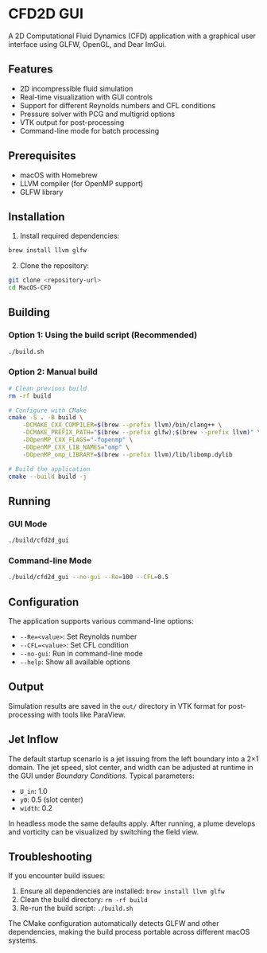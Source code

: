 # CFD2D GUI

A 2D Computational Fluid Dynamics (CFD) application with a graphical user interface using GLFW, OpenGL, and Dear ImGui.

## Features

- 2D incompressible fluid simulation
- Real-time visualization with GUI controls
- Support for different Reynolds numbers and CFL conditions
- Pressure solver with PCG and multigrid options
- VTK output for post-processing
- Command-line mode for batch processing

## Prerequisites

- macOS with Homebrew
- LLVM compiler (for OpenMP support)
- GLFW library

## Installation

1. Install required dependencies:
```bash
brew install llvm glfw
```

2. Clone the repository:
```bash
git clone <repository-url>
cd MacOS-CFD
```

## Building

### Option 1: Using the build script (Recommended)
```bash
./build.sh
```

### Option 2: Manual build
```bash
# Clean previous build
rm -rf build

# Configure with CMake
cmake -S . -B build \
    -DCMAKE_CXX_COMPILER=$(brew --prefix llvm)/bin/clang++ \
    -DCMAKE_PREFIX_PATH="$(brew --prefix glfw);$(brew --prefix llvm)" \
    -DOpenMP_CXX_FLAGS="-fopenmp" \
    -DOpenMP_CXX_LIB_NAMES="omp" \
    -DOpenMP_omp_LIBRARY=$(brew --prefix llvm)/lib/libomp.dylib

# Build the application
cmake --build build -j
```

## Running

### GUI Mode
```bash
./build/cfd2d_gui
```

### Command-line Mode
```bash
./build/cfd2d_gui --no-gui --Re=100 --CFL=0.5
```

## Configuration

The application supports various command-line options:
- `--Re=<value>`: Set Reynolds number
- `--CFL=<value>`: Set CFL condition
- `--no-gui`: Run in command-line mode
- `--help`: Show all available options

## Output

Simulation results are saved in the `out/` directory in VTK format for post-processing with tools like ParaView.

## Jet Inflow

The default startup scenario is a jet issuing from the left boundary into a
2×1 domain. The jet speed, slot center, and width can be adjusted at runtime in
the GUI under *Boundary Conditions*. Typical parameters:

- `U_in`: 1.0
- `y0`: 0.5 (slot center)
- `width`: 0.2

In headless mode the same defaults apply. After running, a plume develops and
vorticity can be visualized by switching the field view.

## Troubleshooting

If you encounter build issues:
1. Ensure all dependencies are installed: `brew install llvm glfw`
2. Clean the build directory: `rm -rf build`
3. Re-run the build script: `./build.sh`

The CMake configuration automatically detects GLFW and other dependencies, making the build process portable across different macOS systems.
